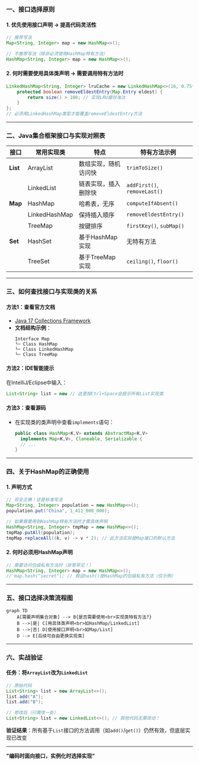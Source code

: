
### **一、接口选择原则**
#### 1. **优先使用接口声明** → **提高代码灵活性**
```java
// 推荐写法
Map<String, Integer> map = new HashMap<>(); 

// 不推荐写法（除非必须使用HashMap特有方法）
HashMap<String, Integer> map = new HashMap<>();
```

#### 2. **何时需要使用具体类声明** → **需要调用特有方法时**
```java
LinkedHashMap<String, Integer> lruCache = new LinkedHashMap<>(16, 0.75f, true) {
    protected boolean removeEldestEntry(Map.Entry eldest) {
        return size() > 100; // 实现LRU缓存淘汰
    }
};
// 必须用LinkedHashMap类型才能覆盖removeEldestEntry方法
```

---

### **二、Java集合框架接口与实现对照表**
| 接口       | 常用实现类                 | 特点                      | 特有方法示例                |
|-----------|---------------------------|--------------------------|---------------------------|
| **List**  | ArrayList                 | 数组实现，随机访问快       | `trimToSize()`            |
|           | LinkedList                | 链表实现，插入删除快       | `addFirst()`, `removeLast()`|
| **Map**   | HashMap                   | 哈希表，无序               | `computeIfAbsent()`       |
|           | LinkedHashMap            | 保持插入顺序               | `removeEldestEntry()`     |
|           | TreeMap                  | 按键排序                  | `firstKey()`, `subMap()`  |
| **Set**   | HashSet                   | 基于HashMap实现           | 无特有方法                |
|           | TreeSet                  | 基于TreeMap实现           | `ceiling()`, `floor()`    |

---

### **三、如何查找接口与实现类的关系**
#### 方法1：**查看官方文档**
- [Java 17 Collections Framework](https://docs.oracle.com/en/java/javase/17/docs/api/java.base/java/util/doc-files/coll-overview.html)
- **文档结构示例**：
  ```text
  Interface Map
  └─ Class HashMap
  └─ Class LinkedHashMap
  └─ Class TreeMap
  ```

#### 方法2：**IDE智能提示**
在IntelliJ/Eclipse中输入：
```java
List<String> list = new // 这里按Ctrl+Space会提示所有List实现类
```

#### 方法3：**查看源码**
- 在实现类的类声明中查看`implements`语句：
  ```java
  public class HashMap<K,V> extends AbstractMap<K,V>
    implements Map<K,V>, Cloneable, Serializable {
    // ...
  }
  ```

---

### **四、关于HashMap的正确使用**
#### 1. **声明方式**
```java
// 完全正确！这是标准写法
Map<String, Integer> population = new HashMap<>();
population.put("China", 1_411_000_000);

// 如果需要用到HashMap特有方法时才需具体声明
HashMap<String, Integer> tmpMap = new HashMap<>();
tmpMap.putAll(population);
tmpMap.replaceAll((k, v) -> v * 2); // 此方法实际是Map接口的默认方法
```

#### 2. **何时必须用HashMap声明**
```java
// 需要访问包级私有方法时（非常罕见！）
HashMap<String, Integer> map = new HashMap<>();
// map.hash("secret"); // 假设hash()是HashMap的包级私有方法（仅示例）
```

---

### **五、接口选择决策流程图**
```mermaid
graph TD
    A[需要声明集合对象] --> B{是否需要使用<br>实现类特有方法?}
    B -->|是| C[用具体类声明<br>如HashMap/LinkedList]
    B -->|否| D[使用接口声明<br>如Map/List]
    D --> E[后续可自由更换实现类]
```

---

### **六、实战验证**
#### 任务：将`ArrayList`改为`LinkedList`
```java
// 原始代码
List<String> list = new ArrayList<>();
list.add("A");
list.add("B");

// 修改后（只需改一处）
List<String> list = new LinkedList<>(); // 其他代码无需改动！
```

**验证结果**：所有基于`List`接口的方法调用（如`add()`/`get()`）仍然有效，但底层实现已改变

---

**"编码时面向接口，实例化时选择实现"**